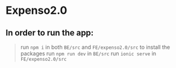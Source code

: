 # Expenso2.0

## In order to run the app:
> run `npm i` in both `BE/src` and `FE/expenso2.0/src` to install the packages
> run `npm run dev` in `BE/src`
> run `ionic serve` in `FE/expenso2.0/src`
